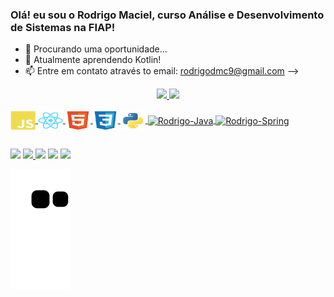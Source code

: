### Olá! eu sou o Rodrigo Maciel, curso Análise e Desenvolvimento de Sistemas na FIAP!

- 🔭 Procurando uma oportunidade...
- 🌱 Atualmente aprendendo Kotlin!
- 📫 Entre em contato através to email: rodrigodmc9@gmail.com
-->
<div align="center">
  <a href="https://github.com/RodMaciel">
  <img height="150em" src="https://github-readme-stats.vercel.app/api?username=RodMaciel&show_icons=true&theme=midnight-purple&include_all_commits=true&count_private=true"/>
  <img height="150em" src="https://github-readme-stats.vercel.app/api/top-langs/?username=RodMaciel&layout=compact&langs_count=7&theme=midnight-purple"/>
</div>
  
<div style="display: inline_block"><br>
  <img align="center" alt="Rodrigo-Js" height="30" width="40" src="https://raw.githubusercontent.com/devicons/devicon/master/icons/javascript/javascript-plain.svg">
  <img align="center" alt="Rodrigo-React" height="30" width="40" src="https://raw.githubusercontent.com/devicons/devicon/master/icons/react/react-original.svg">
  <img align="center" alt="Rodrigo-HTML" height="30" width="40" src="https://raw.githubusercontent.com/devicons/devicon/master/icons/html5/html5-original.svg">
  <img align="center" alt="Rodrigo-CSS" height="30" width="40" src="https://raw.githubusercontent.com/devicons/devicon/master/icons/css3/css3-original.svg">
  <img align="center" alt="Rodrigo-Python" height="30" width="40" src="https://raw.githubusercontent.com/devicons/devicon/master/icons/python/python-original.svg">
  <img align="center" alt="Rodrigo-Java" height="30" width="40" src="https://cdn.jsdelivr.net/gh/devicons/devicon/icons/java/java-original-wordmark.svg">
  <img align="center" alt="Rodrigo-Spring" height="30" width="40" src="https://cdn.jsdelivr.net/gh/devicons/devicon/icons/spring/spring-original.svg">
</div>

 ##
<div>
  <a href="https://www.instagram.com/rodrigoam_/" target="_blank"> <img src="https://img.shields.io/badge/-Instagram-%23E4405F?style=for-the-badge&logo=instagram&logoColor=white" target="_blank"></a>
  <a href = "mailto:rodrigodmc9@gmail.com"><img src="https://img.shields.io/badge/-Gmail-%23333?style=for-the-badge&logo=gmail&logoColor=white" target="_blank"> </a>
  <a href="https://www.linkedin.com/in/rodrigo-maciel-b5764621b/" target="_blank"> <img src="https://img.shields.io/badge/-LinkedIn-%230077B5?style=for-the-badge&logo=linkedin&logoColor=white" target="_blank"></a>
  <a href="https://www.facebook.com/rmacieldev" target="_blank"> <img src="https://img.shields.io/badge/Facebook-1877F2?style=for-the-badge&logo=facebook&logoColor=white" target="_blank"></a>
  <a href="https://rodrigomaciel.netlify.app/" target="_blank"> <img src="https://img.shields.io/badge/website-000000?style=for-the-badge&logo=About.me&logoColor=white" target="_blank"></a>
  
![snake gif](https://github.com/RodMaciel/RodMaciel/blob/output/github-contribution-grid-snake.svg)
    
</div>
